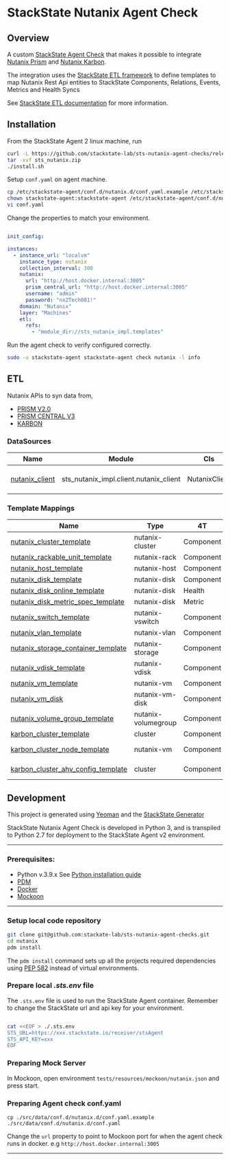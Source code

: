# StackState Nutanix Agent Check

## Overview

A custom [StackState Agent Check](https://docs.stackstate.com/develop/developer-guides/agent_check/agent_checks) that
makes it possible to integrate [Nutanix Prism](https://www.nutanix.com/uk/products/prism) and 
[Nutanix Karbon](https://www.nutanix.com/uk/products/karbon).

The integration uses the [StackState ETL framework](https://stackstate-lab.github.io/stackstate-etl/) 
to define templates to map Nutanix Rest Api entities to StackState Components, Relations, Events,
Metrics and Health Syncs

See [StackState ETL documentation](https://stackstate-lab.github.io/stackstate-etl/) for more information.

## Installation

From the StackState Agent 2 linux machine, run

```bash 
curl -L https://github.com/stackstate-lab/sts-nutanix-agent-checks/releases/download/v0.1.1/sts_nutanix-agent-check-0.1.1.zip -o sts_nutanix.zip
tar -xvf sts_nutanix.zip
./install.sh
```

Setup `conf.yaml` on agent machine.

```bash 
cp /etc/stackstate-agent/conf.d/nutanix.d/conf.yaml.example /etc/stackstate-agent/conf.d/nutanix.d/conf.yaml
chown stackstate-agent:stackstate-agent /etc/stackstate-agent/conf.d/nutanix.d/conf.yaml
vi conf.yaml
```

Change the properties to match your environment.

```yaml

init_config:

instances:
  - instance_url: "localvm"
    instance_type: nutanix
    collection_interval: 300
    nutanix:
      url: "http://host.docker.internal:3005"
      prism_central_url: "http://host.docker.internal:3005"
      username: "admin"
      password: "nx2Tech081!"
    domain: "Nutanix"
    layer: "Machines"
    etl:
      refs:
        - "module_dir://sts_nutanix_impl.templates"


```

Run the agent check to verify configured correctly.

```bash
sudo -u stackstate-agent stackstate-agent check nutanix -l info
```

## ETL

Nutanix APIs to syn data from, 

- [PRISM V2.0](https://www.nutanix.dev/api_references/prism-v2-0/#/ZG9jOjQ1Mg-introduction)
- [PRISM CENTRAL V3](https://www.nutanix.dev/api_references/prism-central-v3/#/ZG9jOjQ1Mg-introduction)
- [KARBON](https://www.nutanix.dev/api_references/karbon/#/ZG9jOjQ1Mg-index)


### DataSources


| Name                                                                            | Module                                 | Cls           | Description                       |
|---------------------------------------------------------------------------------|----------------------------------------|---------------|-----------------------------------|
| [nutanix_client](./src/sts_nutanix_impl/templates/010_default.yaml) | sts_nutanix_impl.client.nutanix_client | NutanixClient | enables rest calls to Nutanix api |


### Template Mappings

| Name                                                                                                                   | Type                 | 4T          | Nutanix Api                                                                                                            | Description |
|------------------------------------------------------------------------------------------------------------------------|----------------------|-------------|------------------------------------------------------------------------------------------------------------------------|-------------|
| [nutanix_cluster_template](./src/sts_nutanix_impl/templates/020_nutanix_clusters.yaml)                     | nutanix-cluster      | Component   | [PrismGateway/services/rest/v2.0/clusters](./tests/resources/responses/get_clusters_v2.json)                           |             |
| [nutanix_rackable_unit_template](./src/sts_nutanix_impl/templates/020_nutanix_clusters.yaml)               | nutanix-rack         | Component   | [PrismGateway/services/rest/v2.0/clusters](./tests/resources/responses/get_clusters_v2.json)                           |             |
| [nutanix_host_template](./src/sts_nutanix_impl/templates/030_nutanix_hosts.yaml)                           | nutanix-host         | Component   | [api/nutanix/v3/hosts/list](./tests/resources/responses/list_hosts.json)                                               |             |
| [nutanix_disk_template](./src/sts_nutanix_impl/templates/032_nutanix_disks.yaml)                           | nutanix-disk         | Component   | [PrismGateway/services/rest/v2.0/disks](./tests/resources/responses/get_disks_v2.json)                                 |             |
| [nutanix_disk_online_template](./src/sts_nutanix_impl/templates/032_nutanix_disks.yaml)                    | nutanix-disk         | Health      | [PrismGateway/services/rest/v2.0/disks](./tests/resources/responses/get_disks_v2.json)                                 |             |
| [nutanix_disk_metric_spec_template](./src/sts_nutanix_impl/templates/032_nutanix_disks.yaml)               | nutanix-disk         | Metric      | [PrismGateway/services/rest/v2.0/disks](./tests/resources/responses/get_disks_v2.json)                                 |             |
| [nutanix_switch_template](./src/sts_nutanix_impl/templates/034_nutanix_networks.yaml)                      | nutanix-vswitch      | Component   | [PrismGateway/services/rest/v2.0/networks](./tests/resources/responses/get_networks_v2.json)                           |             |
| [nutanix_vlan_template](./src/sts_nutanix_impl/templates/0034_nutanix_networks.yaml)                       | nutanix-vlan         | Component   | [PrismGateway/services/rest/v2.0/networks](./tests/resources/responses/get_networks_v2.json)                           |             |
| [nutanix_storage_container_template](./src/sts_nutanix_impl/templates/036_nutanix_storage_containers.yaml) | nutanix-storage      | Component   | [PrismGateway/services/rest/v2.0/storage_containers](./tests/resources/responses/get_storage_containers_v2.json)       |             |
| [nutanix_vdisk_template](./src/sts_nutanix_impl/templates/038_nutanix_vdisks.yaml)                         | nutanix-vdisk        | Component   | [PrismGateway/services/rest/v2.0/vdisks](./tests/resources/responses/get_vdisks_v2.json)                               |             |
| [nutanix_vm_template](./src/sts_nutanix_impl/templates/040_nutanix_vms.yaml)                               | nutanix-vm           | Component   | [api/nutanix/v3/vms/list](./tests/resources/responses/listvms.json)                                                    |             |
| [nutanix_vm_disk](./src/sts_nutanix_impl/templates/020_nutanix_clusters.yaml)                              | nutanix-vm-disk      | Component   | [api/nutanix/v3/vms/list](./tests/resources/responses/listvms.json)                                                    |             |
| [nutanix_volume_group_template](./src/sts_nutanix_impl/templates/050_nutanix_volume_groups.yaml)           | nutanix-volumegroup  | Component   | [PrismGateway/services/rest/v2.0/volume_groups](./tests/resources/responses/get_volumes_groups_v2.json)                |             |
| [karbon_cluster_template](./src/sts_nutanix_impl/templates/060_karbon_clusters.yaml)                       | cluster              | Component   | [karbon/v1-beta.1/k8s/clusters](./tests/resources/responses/karbon_list_k8s_clusters.json)                             |             |
| [karbon_cluster_node_template](./src/sts_nutanix_impl/templates/070_karbon_cluster_nodes.yaml)             | nutanix-vm           | Component   | [karbon/v1-alpha.1/k8s/clusters/{cluster}/node-pools](./tests/resources/responses/karbon_list_cluster_node_pools.json) |             |
| [karbon_cluster_ahv_config_template](./src/sts_nutanix_impl/templates/070_karbon_cluster_nodes.yaml)       | cluster              | Component   | [karbon/v1-alpha.1/k8s/clusters/{cluster}/node-pools](./tests/resources/responses/karbon_list_cluster_node_pools.json) |             |


## Development

This project is generated using [Yeoman](https://yeoman.io/) and the [StackState Generator](https://github.com/stackstate-lab/generator-stackstate-lab)

StackState Nutanix Agent Check is developed in Python 3, and is transpiled to Python 2.7 for deployment to the StackState Agent v2 environment.

---
### Prerequisites:

- Python v.3.9.x See [Python installation guide](https://docs.python-guide.org/starting/installation/)
- [PDM](https://pdm.fming.dev/latest/#recommended-installation-method)
- [Docker](https://www.docker.com/get-started)
- [Mockoon](https://mockoon.com/)

---

### Setup local code repository

```bash 
git clone git@github.com:stackate-lab/sts-nutanix-agent-checks.git
cd nutanix
pdm install 
```
The `pdm install` command sets up all the projects required dependencies using [PEP 582](https://peps.python.org/pep-0582/) instead of virtual environments.


### Prepare local _.sts.env_ file

The `.sts.env` file is used to run the StackState Agent container. Remember to change the StackState url and api key for your environment.

```bash

cat <<EOF > ./.sts.env
STS_URL=https://xxx.stackstate.io/receiver/stsAgent
STS_API_KEY=xxx
EOF
```

### Preparing Mock Server

In Mockoon, open environment `tests/resources/mockoon/nutanix.json` and press start.

### Preparing Agent check conf.yaml

```
cp ./src/data/conf.d/nutanix.d/conf.yaml.example ./src/data/conf.d/nutanix.d/conf.yaml
```

Change the `url` property to point to Mockoon port for when the agent check runs in docker.
e.g `http://host.docker.internal:3005`

---

